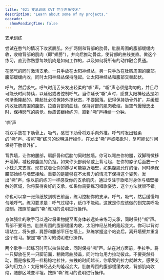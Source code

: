 ```yaml
---
title: "021 支承训练 CVT 完全声乐技术"
description: "Learn about some of my projects."
cascade:
  showReadingTime: false
---
```

支承训练

尝试在憋气的情况下收紧膈肌。外扩两侧和背部的肋骨，肚脐周围的腹部缓缓内收，收缩背部的肌肉（即"翅膀"），并向后推动骨盆，使背部的曲线变直。做这个练习，直到你熟悉每块肌肉是如何工作的，以及如何将所有的动作融会贯通。



在憋气的同时激活支承。一只手放在太阳神经丛，另一只手放在肚脐周围的腹部。腹部缓缓内收，同时太阳神经丛保持隆起。让太阳神经丛和腹部交替起伏。



呼气，然后吸气。呼气时用舌头发出轻柔的"嘶"声。"嘶"声必须是均匀的，并且尽可能长时间持续，以延迟或者控制呼气。当你延长"嘶"声时，感觉太阳神经丛是如何渐渐隆起的。隆起处必须保持外撑状态，不要回落。记得保持肋骨外扩，并缓缓内收肚脐周围的腹部，拉直背部的曲线，保持背部的肌肉收缩。当空气慢慢逸出时，保持憋气的感觉。你应该继续练习，直到"嘶"声持续一分钟。


'嘶'声




将双手放在下肋骨上，吸气，感觉下肋骨将双手向外推。呼气时发出轻柔的"嘶"声。按照"嘶"练习的说明进行操作。在发出"嘶"声或唱歌时，尽可能长时间保持下肋骨外扩。



背靠墙，让你的腰部，肩胛骨和后脑勺同时触墙。你可以弯曲你的腿，双脚稍微移开墙脚，减轻你腹肌的负担。如果你头部前倾或上背弓起，在你的脖子后面放一个小枕头来支撑。现在试着让你的脚尽可能靠近墙壁，如果腹肌允许的话，同时确保腰部始终与墙壁接触。重要的是能够在不太费力的情况下保持这个姿势。发出"嘶"声，像以前的练习一样感受你的支承肌肉。通过专注于歌唱时身体与墙壁接触的区域，你将获得良好的支承。如果你需要练习唱歌姿势，这个方法就很不错。



你也可以拿一张薄纸放到嘴巴前面，练习控制你的支承。呼气，吸气，然后缓慢均匀地呼气。练习要求是：呼气过程中，纸巾不能动。这就是你应该做的到完美呼吸控制。按照前面的"嘶"练习的说明进行操作。

身体强壮的歌手可以通过将重物提至离身体较远处来练习支承，同时保持"嘶"声。背部不要弯曲，肚脐周围的腹部缓缓内收，太阳神经丛处的隆起变大。你可以背对墙站立，将头部，肩膀和腰部平压在墙上。熟练掌握这个站姿后，离开墙壁并重复这个练习。按照"嘶"练习的说明进行操作。





两个歌手一起练习时可以拉住彼此，同时保持"嘶"声。站在对方面前，手拉手。将一只脚放在另一只脚前面，稍微弯曲膝盖，同时均匀用力拉动彼此。不要突然抖动，而是像拔河一样稳稳地拉住。拉拽的时间越长，你承受的拉力就越大。感受支承的用力点：太阳神经丛处的隆起变大，肚脐周围的腹部缓缓内收，背部肌肉收缩，腰部区域变平坦。按照"嘶"练习的说明进行操作。